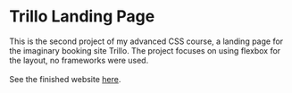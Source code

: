 # Trillo Landing Page

This is the second project of my advanced CSS course, a landing page for the imaginary booking site Trillo. The project focuses on using flexbox for the layout, no frameworks were used.
<br /><br />
See the finished website [here](https://trillo-bb.netlify.app/).

